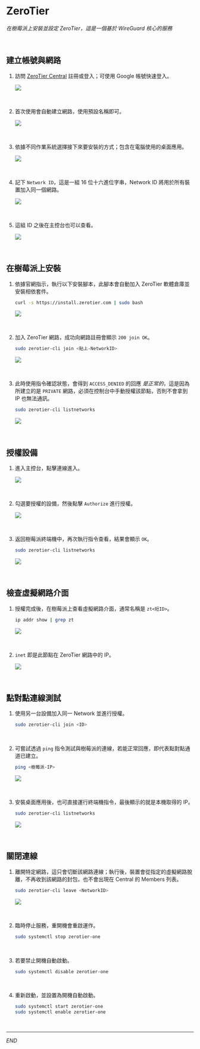 # ZeroTier

_在樹莓派上安裝並設定 ZeroTier，這是一個基於 WireGuard 核心的服務_

<br>

## 建立帳號與網路

1. 訪問 [ZeroTier Central](https://my.zerotier.com) 註冊或登入；可使用 Google 帳號快速登入。

    ![](images/img_236.png)

<br>

2. 首次使用會自動建立網路，使用預設名稱即可。

    ![](images/img_237.png)

<br>

3. 依據不同作業系統選擇接下來要安裝的方式；包含在電腦使用的桌面應用。

    ![](images/img_238.png)

<br>

4. 記下 `Network ID`，這是一組 16 位十六進位字串，Network ID 將用於所有裝置加入同一個網路。

    ![](images/img_239.png)

<br>

5. 這組 ID 之後在主控台也可以查看。

    ![](images/img_22.png)

<br>

## 在樹莓派上安裝

1. 依據官網指示，執行以下安裝腳本，此腳本會自動加入 ZeroTier 軟體倉庫並安裝相依套件。

    ```bash
    curl -s https://install.zerotier.com | sudo bash
    ```

    ![](images/img_240.png)

<br>

2. 加入 ZeroTier 網路，成功向網路註冊會顯示 `200 join OK`。

    ```bash
    sudo zerotier-cli join <貼上-NetworkID>
    ```

    ![](images/img_15.png)

<br>

3. 此時使用指令確認狀態，會得到 `ACCESS_DENIED` 的回應 _是正常的_，這是因為所建立的是 `PRIVATE` 網路，必須在控制台中手動授權該節點，否則不會拿到 IP 也無法通訊。

    ```bash
    sudo zerotier-cli listnetworks
    ```

    ![](images/img_16.png)

<br>

## 授權設備

1. 進入主控台，點擊連線進入。

    ![](images/img_23.png)

<br>

2. 勾選要授權的設備，然後點擊 `Authorize` 進行授權。

    ![](images/img_241.png)

<br>

3. 返回樹莓派終端機中，再次執行指令查看，結果會顯示 `OK`。

    ```bash
    sudo zerotier-cli listnetworks
    ```

    ![](images/img_242.png)

<br>

## 檢查虛擬網路介面

1. 授權完成後，在樹莓派上查看虛擬網路介面，通常名稱是 `zt<短ID>`。

    ```bash
    ip addr show | grep zt
    ```

    ![](images/img_243.png)

<br>

2. `inet` 即是此節點在 ZeroTier 網路中的 IP。

    ![](images/img_17.png)

<br>

## 點對點連線測試

1. 使用另一台設備加入同一 Network 並進行授權。

    ```bash
    sudo zerotier-cli join <ID>
    ```

<br>

2. 可嘗試透過 `ping` 指令測試與樹莓派的連線，若能正常回應，即代表點對點通道已建立。

    ```bash
    ping <樹莓派-IP>
    ``` 

    ![](images/img_18.png)

<br>

3. 安裝桌面應用後，也可直接運行終端機指令，最後顯示的就是本機取得的 IP。

    ```bash
    sudo zerotier-cli listnetworks
    ```

    ![](images/img_244.png)

<br>

## 關閉連線

1. 離開特定網路，這只會切斷該網路連線；執行後，裝置會從指定的虛擬網路脫離，不再收到該網路的封包，也不會出現在 Central 的 Members 列表。

    ```bash
    sudo zerotier-cli leave <NetworkID>
    ```

    ![](images/img_245.png)

<br>

2. 臨時停止服務，重開機會重啟運作。

    ```bash
    sudo systemctl stop zerotier-one
    ```

<br>

3. 若要禁止開機自動啟動。

    ```bash
    sudo systemctl disable zerotier-one
    ```

<br>

4. 重新啟動，並設置為開機自動啟動。

    ```bash
    sudo systemctl start zerotier-one
    sudo systemctl enable zerotier-one
    ```

<br>

___

_END_